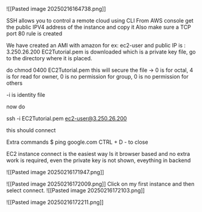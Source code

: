 ![[Pasted image 20250216164738.png]]

SSH allows you to control a remote cloud using CLI
From AWS console get the public IPV4 address of the instance and copy it
Also make sure a TCP port 80 rule is created

We have created an AMI with amazon for ex: ec2-user
and public IP is : 3.250.26.200
EC2Tutorial.pem is downloaded which is a private key file, go to the directory where it is placed.

do chmod 0400 EC2Tutorial.pem
this will secure the file -> 0 is for octal, 4 is for read for owner, 0 is no permission for group, 0 is no permission for others

-i is identity file

now do

ssh  -i EC2Tutorial.pem ec2-user@3.250.26.200

this should connect

Extra commands
$ ping google.com 
CTRL + D - to close


EC2 instance connect is the easiest way
Is it browser based and no extra work is required, even the private key is not shown, eveything in backend

![[Pasted image 20250216171947.png]]

![[Pasted image 20250216172009.png]]
Click on my first instance and then select connect.
![[Pasted image 20250216172103.png]]

![[Pasted image 20250216172211.png]]

